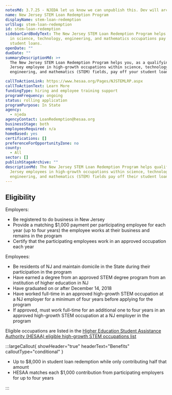 ```yaml
---
notesMd: 3.7.25 - NJEDA let us know we can unpublish this. Dev will archive.
name: New Jersey STEM Loan Redemption Program
displayName: stem-loan-redemption
urlSlug: stem-loan-redemption
id: stem-loan-redemption
sidebarCardBodyText: The New Jersey STEM Loan Redemption Program helps employees
  in science, technology, engineering, and mathematics occupations pay their
  student loans.
openDate: ""
dueDate: ""
summaryDescriptionMd: >+
  The New Jersey STEM Loan Redemption Program helps you, as a qualifying New
  Jersey employee in high-growth occupations within science, technology,
  engineering, and mathematics (STEM) fields, pay off your student loans.

callToActionLink: https://www.hesaa.org/Pages/NJSTEMLRP.aspx
callToActionText: Learn More
fundingType: hiring and employee training support
programFrequency: ongoing
status: rolling application
programPurpose: In State
agency:
  - njeda
agencyContact: LoanRedemption@hesaa.org
businessStage: both
employeesRequired: n/a
homeBased: yes
certifications: []
preferenceForOpportunityZone: no
county:
  - All
sector: []
publishStageArchive: ""
descriptionMd: The New Jersey STEM Loan Redemption Program helps qualifying New
  Jersey employees in high-growth occupations within science, technology,
  engineering, and mathematics (STEM) fields pay off their student loans.
---
```


## Eligibility

Employers:

- Be registered to do business in New Jersey
- Provide a matching $1,000 payment per participating employee for each year (up to four years) the employee works at their business and remains in the program
- Certify that the participating employees work in an approved occupation each year

Employees:

- Be residents of NJ and maintain domicile in the State during their participation in the program
- Have earned a degree from an approved STEM degree program from an institution of higher education in NJ
- Have graduated on or after December 14, 2018
- Have worked full-time in an approved high-growth STEM occupation at a NJ employer for a minimum of four years before applying for the program
- If approved, must work full-time for an additional one to four years in an approved high-growth STEM occupation at a NJ employer in the program

Eligible occupations are listed in the [Higher Education Student Assistance Authority (HESAA) eligible high-growth STEM occupations list](https://www.hesaa.org/Documents/LoanRedemptionPrograms/STEMOccupations.pdf)

:::largeCallout{ showHeader="true" headerText="Benefits" calloutType="conditional" }

- Up to $8,000 in student loan redemption while only contributing half that amount
- HESAA matches each $1,000 contribution from participating employers for up to four years

:::
